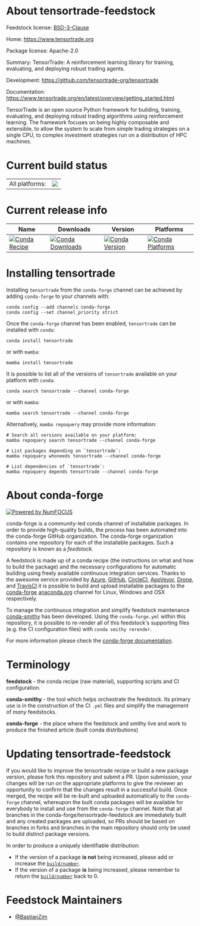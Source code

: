 About tensortrade-feedstock
===========================

Feedstock license: [BSD-3-Clause](https://github.com/conda-forge/tensortrade-feedstock/blob/main/LICENSE.txt)

Home: https://www.tensortrade.org

Package license: Apache-2.0

Summary: TensorTrade: A reinforcement learning library for training, evaluating, and deploying robust trading agents.

Development: https://github.com/tensortrade-org/tensortrade

Documentation: https://www.tensortrade.org/en/latest/overview/getting_started.html

TensorTrade is an open source Python framework for building, training, evaluating, and deploying robust trading
algorithms using reinforcement learning. The framework focuses on being highly composable and extensible, to
allow the system to scale from simple trading strategies on a single CPU, to complex investment
strategies run on a distribution of HPC machines.


Current build status
====================


<table><tr><td>All platforms:</td>
    <td>
      <a href="https://dev.azure.com/conda-forge/feedstock-builds/_build/latest?definitionId=12528&branchName=main">
        <img src="https://dev.azure.com/conda-forge/feedstock-builds/_apis/build/status/tensortrade-feedstock?branchName=main">
      </a>
    </td>
  </tr>
</table>

Current release info
====================

| Name | Downloads | Version | Platforms |
| --- | --- | --- | --- |
| [![Conda Recipe](https://img.shields.io/badge/recipe-tensortrade-green.svg)](https://anaconda.org/conda-forge/tensortrade) | [![Conda Downloads](https://img.shields.io/conda/dn/conda-forge/tensortrade.svg)](https://anaconda.org/conda-forge/tensortrade) | [![Conda Version](https://img.shields.io/conda/vn/conda-forge/tensortrade.svg)](https://anaconda.org/conda-forge/tensortrade) | [![Conda Platforms](https://img.shields.io/conda/pn/conda-forge/tensortrade.svg)](https://anaconda.org/conda-forge/tensortrade) |

Installing tensortrade
======================

Installing `tensortrade` from the `conda-forge` channel can be achieved by adding `conda-forge` to your channels with:

```
conda config --add channels conda-forge
conda config --set channel_priority strict
```

Once the `conda-forge` channel has been enabled, `tensortrade` can be installed with `conda`:

```
conda install tensortrade
```

or with `mamba`:

```
mamba install tensortrade
```

It is possible to list all of the versions of `tensortrade` available on your platform with `conda`:

```
conda search tensortrade --channel conda-forge
```

or with `mamba`:

```
mamba search tensortrade --channel conda-forge
```

Alternatively, `mamba repoquery` may provide more information:

```
# Search all versions available on your platform:
mamba repoquery search tensortrade --channel conda-forge

# List packages depending on `tensortrade`:
mamba repoquery whoneeds tensortrade --channel conda-forge

# List dependencies of `tensortrade`:
mamba repoquery depends tensortrade --channel conda-forge
```


About conda-forge
=================

[![Powered by
NumFOCUS](https://img.shields.io/badge/powered%20by-NumFOCUS-orange.svg?style=flat&colorA=E1523D&colorB=007D8A)](https://numfocus.org)

conda-forge is a community-led conda channel of installable packages.
In order to provide high-quality builds, the process has been automated into the
conda-forge GitHub organization. The conda-forge organization contains one repository
for each of the installable packages. Such a repository is known as a *feedstock*.

A feedstock is made up of a conda recipe (the instructions on what and how to build
the package) and the necessary configurations for automatic building using freely
available continuous integration services. Thanks to the awesome service provided by
[Azure](https://azure.microsoft.com/en-us/services/devops/), [GitHub](https://github.com/),
[CircleCI](https://circleci.com/), [AppVeyor](https://www.appveyor.com/),
[Drone](https://cloud.drone.io/welcome), and [TravisCI](https://travis-ci.com/)
it is possible to build and upload installable packages to the
[conda-forge](https://anaconda.org/conda-forge) [anaconda.org](https://anaconda.org/)
channel for Linux, Windows and OSX respectively.

To manage the continuous integration and simplify feedstock maintenance
[conda-smithy](https://github.com/conda-forge/conda-smithy) has been developed.
Using the ``conda-forge.yml`` within this repository, it is possible to re-render all of
this feedstock's supporting files (e.g. the CI configuration files) with ``conda smithy rerender``.

For more information please check the [conda-forge documentation](https://conda-forge.org/docs/).

Terminology
===========

**feedstock** - the conda recipe (raw material), supporting scripts and CI configuration.

**conda-smithy** - the tool which helps orchestrate the feedstock.
                   Its primary use is in the construction of the CI ``.yml`` files
                   and simplify the management of *many* feedstocks.

**conda-forge** - the place where the feedstock and smithy live and work to
                  produce the finished article (built conda distributions)


Updating tensortrade-feedstock
==============================

If you would like to improve the tensortrade recipe or build a new
package version, please fork this repository and submit a PR. Upon submission,
your changes will be run on the appropriate platforms to give the reviewer an
opportunity to confirm that the changes result in a successful build. Once
merged, the recipe will be re-built and uploaded automatically to the
`conda-forge` channel, whereupon the built conda packages will be available for
everybody to install and use from the `conda-forge` channel.
Note that all branches in the conda-forge/tensortrade-feedstock are
immediately built and any created packages are uploaded, so PRs should be based
on branches in forks and branches in the main repository should only be used to
build distinct package versions.

In order to produce a uniquely identifiable distribution:
 * If the version of a package **is not** being increased, please add or increase
   the [``build/number``](https://docs.conda.io/projects/conda-build/en/latest/resources/define-metadata.html#build-number-and-string).
 * If the version of a package **is** being increased, please remember to return
   the [``build/number``](https://docs.conda.io/projects/conda-build/en/latest/resources/define-metadata.html#build-number-and-string)
   back to 0.

Feedstock Maintainers
=====================

* [@BastianZim](https://github.com/BastianZim/)


